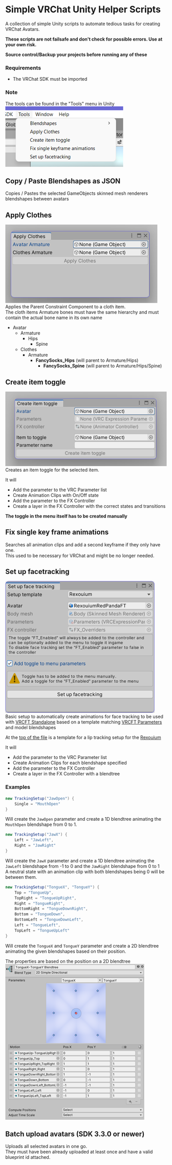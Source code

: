 # Simple VRChat Unity Helper Scripts
A collection of simple Unity scripts to automate tedious tasks for creating VRChat Avatars.

**These scripts are not failsafe and don't check for possible errors. Use at your own risk.**

**Source control/Backup your projects before running any of these**

### Requirements
* The VRChat SDK must be imported

### Note
The tools can be found in the "Tools" menu in Unity  
![](.readme/img01.png)

## Copy / Paste Blendshapes as JSON
Copies / Pastes the selected GameObjects skinned mesh renderers blendshapes between avatars

## Apply Clothes
![](.readme/img02.png)  
Applies the Parent Constraint Component to a cloth item.  
The cloth items Armature bones must have the same hierarchy and must contain the actual bone name in its own name  
  
* Avatar
  * Armature
    * Hips
      * Spine
  * Clothes
    * Armature
      * **FancySocks_Hips** (will parent to Armature/Hips)
        * **FancySocks_Spine** (will parent to Armature/Hips/Spine)

## Create item toggle
![](.readme/img03.png)  
Creates an item toggle for the selected item.  
  
It will  
* Add the parameter to the VRC Parameter list
* Create Animation Clips with On/Off state
* Add the parameter to the FX Controller
* Create a layer in the FX Controller with the correct states and transitions

**The toggle in the menu itself has to be created manually**

## Fix single key frame animations
Searches all animation clips and add a second keyframe if they only have one.  
This used to be necessary for VRChat and might be no longer needed.

## Set up facetracking
![](.readme/img04.png)  
Basic setup to automatically create animations for face tracking to be used with [VRCFT Standalone](https://github.com/benaclejames/VRCFaceTracking) based on a template matching [VRCFT Parameters](https://github.com/benaclejames/VRCFaceTracking/wiki/Parameters#lip-tracking-parameters) and model blendshapes  
  
At the [top of the file](Editor/SetupFacetracking.cs#L11) is a template for a lip tracking setup for the [Rexouium](https://rezilloryker.gumroad.com/l/MYutV)  
  
It will  
* Add the parameter to the VRC Parameter list
* Create Animation Clips for each blendshape specified
* Add the parameter to the FX Controller
* Create a layer in the FX Controller with a blendtree

### Examples
```csharp
new TrackingSetup("JawOpen") {
    Single = "MouthOpen"
}
```
Will create the `JawOpen` parameter and create a 1D blendtree animating the `MouthOpen` blendshape from 0 to 1.  
  
```csharp
new TrackingSetup("JawX") {
    Left = "JawLeft",
    Right = "JawRight"
}
```
Will create the `JawX` parameter and create a 1D blendtree animating the `JawLeft` blendshape from -1 to 0 and the `JawRight` blendshape from 0 to 1  
A neutral state with an animation clip with both blendshapes being 0 will be between them.  
  
```csharp
new TrackingSetup("TongueX", "TongueY") {
    Top = "TongueUp",
    TopRight = "TongueUpRight",
    Right = "TongueRight",
    BottomRight = "TongueDownRight",
    Bottom = "TongueDown",
    BottomLeft = "TongueDownLeft",
    Left = "TongueLeft",
    TopLeft = "TongueUpLeft"
}
```
Will create the `TongueX` and `TongueY` parameter and create a 2D blendtree animating the given blendshapes based on their position.  
  
The properties are based on the position on a 2D blendtree  
![](.readme/img05.png)

## Batch upload avatars (SDK 3.3.0 or newer)
Uploads all selected avatars in one go.  
They must have been already uploaded at least once and have a valid blueprint id attached.
